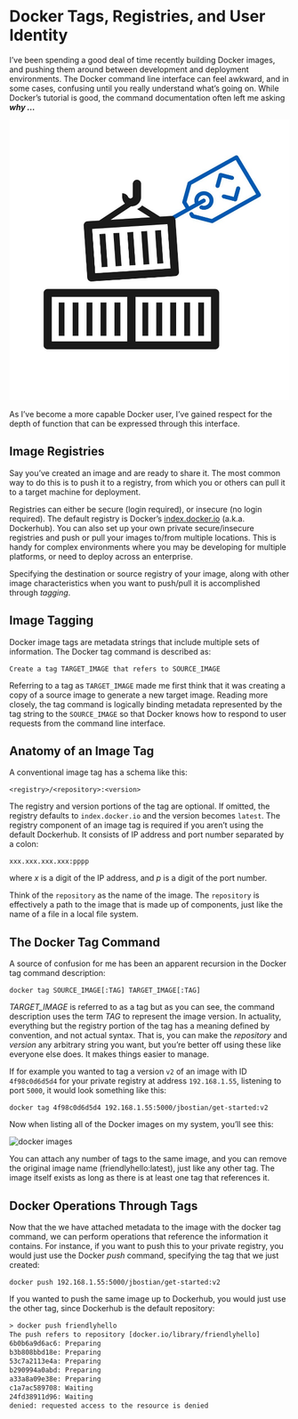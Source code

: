 # Docker Tags, Registries, and User Identity
I’ve been spending a good deal of time recently building Docker images, and
pushing them around between development and deployment environments. The Docker
command line interface can feel awkward, and in some cases, confusing until you
really understand what’s going on. While Docker’s tutorial is good, the command
documentation often left me asking _**why ...**_

![docker tag](./images/docker_tag.jpg)

As I’ve become a more capable Docker user, I’ve gained respect for the depth of
function that can be expressed through this interface.

## Image Registries
Say you’ve created an image and are ready to share it. The most common way to do
this is to push it to a registry, from which you or others can pull it to a
target machine for deployment.

Registries can either be secure (login required), or insecure (no login required).
The default registry is Docker’s [index.docker.io](https://hub.docker.com/) (a.k.a.
Dockerhub). You can also set up your own private secure/insecure registries and
push or pull your images to/from multiple locations. This is handy for complex
environments where you may be developing for multiple platforms, or need to
deploy across an enterprise.

Specifying the destination or source registry of your image, along with other
image characteristics when you want to push/pull it is accomplished through
_tagging_.

## Image Tagging
Docker image tags are metadata strings that include multiple sets of information.
The Docker tag command is described as:

```
Create a tag TARGET_IMAGE that refers to SOURCE_IMAGE
```

Referring to a tag as ```TARGET_IMAGE``` made me first think that it was
creating a copy of a source image to generate a new target image. Reading more
closely, the tag command is logically binding metadata represented by the tag
string to the ```SOURCE_IMAGE``` so that Docker knows how to respond to user
requests from the command line interface.

## Anatomy of an Image Tag
A conventional image tag has a schema like this:

```
<registry>/<repository>:<version>
```

The registry and version portions of the tag are optional. If omitted, the
registry defaults to ```index.docker.io``` and the version becomes ```latest```.
The registry component of an image tag is required if you aren’t using the
default Dockerhub. It consists of IP address and port number separated by a colon:

```
xxx.xxx.xxx.xxx:pppp
```

where _x_ is a digit of the IP address, and _p_ is a digit of the port number.

Think of the ```repository``` as the name of the image. The ```repository``` is
effectively a path to the image that is made up of components, just like the name
of a file in a local file system.

## The Docker Tag Command
A source of confusion for me has been an apparent recursion in the Docker tag
command description:

```
docker tag SOURCE_IMAGE[:TAG] TARGET_IMAGE[:TAG]
```

_TARGET_IMAGE_ is referred to as a tag but as you can see, the command
description uses the term _TAG_ to represent the image version. In actuality,
everything but the registry portion of the tag has a meaning defined by
convention, and not actual syntax. That is, you can make the _repository_ and
_version_ any arbitrary string you want, but you’re better off using these like
everyone else does. It makes things easier to manage.

If for example you wanted to tag a version ```v2``` of an image with ID ```4f98c0d6d5d4```
for your private registry at address ```192.168.1.55```, listening to port ```5000```,
it would look something like this:

```
docker tag 4f98c0d6d5d4 192.168.1.55:5000/jbostian/get-started:v2
```

Now when listing all of the Docker images on my system, you’ll see this:

![docker images](./images/docker_images.jpg)

You can attach any number of tags to the same image, and you can remove the
original image name (friendlyhello:latest), just like any other tag. The image
itself exists as long as there is at least one tag that references it.

## Docker Operations Through Tags
Now that the we have attached metadata to the image with the docker tag command,
we can perform operations that reference the information it contains. For
instance, if you want to push this to your private registry, you would just use
the Docker _push_ command, specifying the tag that we just created:

```
docker push 192.168.1.55:5000/jbostian/get-started:v2
```

If you wanted to push the same image up to Dockerhub, you would just use the
other tag, since Dockerhub is the default repository:

```
> docker push friendlyhello
The push refers to repository [docker.io/library/friendlyhello]
6b0b6a9d6ac6: Preparing
b3b808bbd18e: Preparing
53c7a2113e4a: Preparing
b290994a0abd: Preparing
a33a8a09e38e: Preparing
c1a7ac589708: Waiting
24fd38911d96: Waiting
denied: requested access to the resource is denied
```
